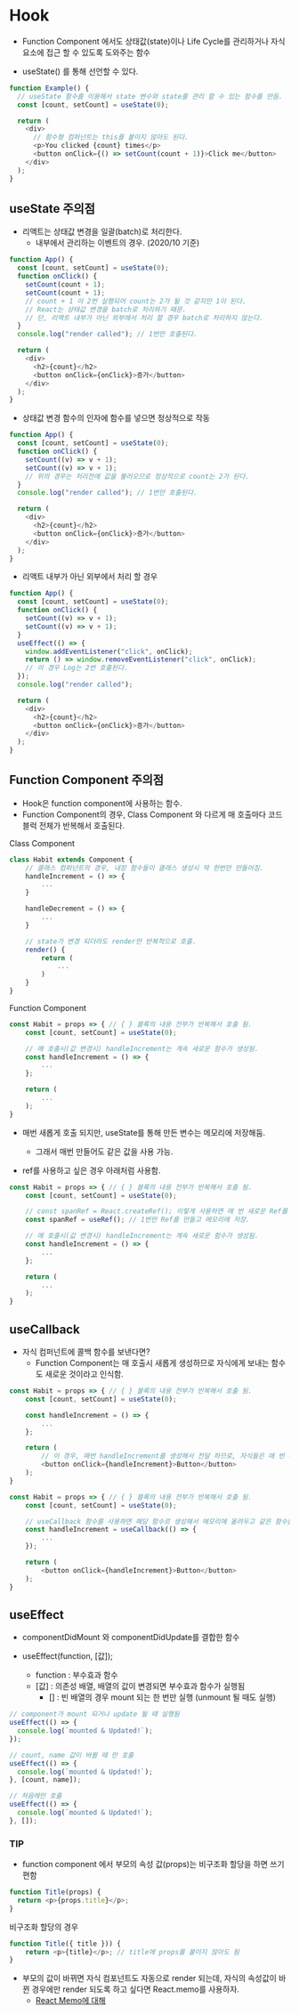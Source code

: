 # Hook

- Function Component 에서도 상태값(state)이나 Life Cycle를 관리하거나 자식 요소에 접근 할 수 있도록 도와주는 함수

- useState() 를 통해 선언할 수 있다.

```javascript
function Example() {
  // useState 함수를 이용해서 state 변수와 state를 관리 할 수 있는 함수를 만듬.
  const [count, setCount] = useState(0);

  return (
    <div>
      // 함수형 컴퍼넌트는 this를 붙이지 않아도 된다.
      <p>You clicked {count} times</p>
      <button onClick={() => setCount(count + 1)}>Click me</button>
    </div>
  );
}
```

## useState 주의점

- 리액트는 상태값 변경을 일괄(batch)로 처리한다.
  - 내부에서 관리하는 이벤트의 경우. (2020/10 기준)

```javascript
function App() {
  const [count, setCount] = useState(0);
  function onClick() {
    setCount(count + 1);
    setCount(count + 1);
    // count + 1 이 2번 실행되어 count는 2가 될 것 같지만 1이 된다.
    // React는 상태값 변경을 batch로 처리하기 때문.
    // 단, 리액트 내부가 아닌 외부에서 처리 할 경우 batch로 처리하지 않는다.
  }
  console.log("render called"); // 1번만 호출된다.

  return (
    <div>
      <h2>{count}</h2>
      <button onClick={onClick}>증가</button>
    </div>
  );
}
```

- 상태값 변경 함수의 인자에 함수를 넣으면 정상적으로 작동

```javascript
function App() {
  const [count, setCount] = useState(0);
  function onClick() {
    setCount((v) => v + 1);
    setCount((v) => v + 1);
    // 위의 경우는 처리전에 값을 불러오므로 정상적으로 count는 2가 된다.
  }
  console.log("render called"); // 1번만 호출된다.

  return (
    <div>
      <h2>{count}</h2>
      <button onClick={onClick}>증가</button>
    </div>
  );
}
```

- 리액트 내부가 아닌 외부에서 처리 할 경우

```javascript
function App() {
  const [count, setCount] = useState(0);
  function onClick() {
    setCount((v) => v + 1);
    setCount((v) => v + 1);
  }
  useEffect(() => {
    window.addEventListener("click", onClick);
    return () => window.removeEventListener("click", onClick);
    // 이 경우 Log는 2번 호출된다.
  });
  console.log("render called");

  return (
    <div>
      <h2>{count}</h2>
      <button onClick={onClick}>증가</button>
    </div>
  );
}
```

## Function Component 주의점

- Hook은 function component에 사용하는 함수.
- Function Component의 경우, Class Component 와 다르게 매 호출마다 코드 블럭 전체가 반복해서 호출된다.

Class Component

```javascript
class Habit extends Component {
    // 클래스 컴퍼넌트의 경우, 내장 함수들이 클래스 생성시 딱 한번만 만들어짐.
    handleIncrement = () => {
        ...
    }

    handleDecrement = () => {
        ...
    }

    // state가 변경 되더라도 render만 반복적으로 호출.
    render() {
        return (
            ...
        )
    }
}
```

Function Component

```javascript
const Habit = props => { // { } 블록의 내용 전부가 반복해서 호출 됨.
    const [count, setCount] = useState(0);

    // 매 호출시(값 변경시) handleIncrement는 계속 새로운 함수가 생성됨.
    const handleIncrement = () => {
        ...
    };

    return (
        ...
    );
}
```

- 매번 새롭게 호출 되지만, useState를 통해 만든 변수는 메모리에 저장해둠.

  - 그래서 매번 만들어도 같은 값을 사용 가능.

- ref를 사용하고 싶은 경우 아래처럼 사용함.

```javascript
const Habit = props => { // { } 블록의 내용 전부가 반복해서 호출 됨.
    const [count, setCount] = useState(0);

    // const spanRef = React.createRef(); 이렇게 사용하면 매 번 새로운 Ref를 만듬
    const spanRef = useRef(); // 1번만 Ref를 만들고 메모리에 저장.

    // 매 호출시(값 변경시) handleIncrement는 계속 새로운 함수가 생성됨.
    const handleIncrement = () => {
        ...
    };

    return (
        ...
    );
}
```

## useCallback

- 자식 컴퍼넌트에 콜백 함수를 보낸다면?
  - Function Component는 매 호출시 새롭게 생성하므로 자식에게 보내는 함수도 새로운 것이라고 인식함.

```javascript
const Habit = props => { // { } 블록의 내용 전부가 반복해서 호출 됨.
    const [count, setCount] = useState(0);

    const handleIncrement = () => {
        ...
    };

    return (
        // 이 경우, 매번 handleIncrement를 생성해서 전달 하므로, 자식들은 매 번 부모의 값이 갱신 되었다고 생각함
        <button onClick={handleIncrement}>Button</button>
    );
}
```

```javascript
const Habit = props => { // { } 블록의 내용 전부가 반복해서 호출 됨.
    const [count, setCount] = useState(0);

    // useCallback 함수를 사용하면 해당 함수르 생성해서 메모리에 올려두고 같은 함수를 보내게 됨.
    const handleIncrement = useCallback(() => {
        ...
    });

    return (
        <button onClick={handleIncrement}>Button</button>
    );
}
```

## useEffect

- componentDidMount 와 componentDidUpdate를 결합한 함수

- useEffect(function, [값]);
  - function : 부수효과 함수
  - [값] : 의존성 배열, 배열의 값이 변경되면 부수효과 함수가 실행됨
    - [] : 빈 배열의 경우 mount 되는 한 번만 실행 (unmount 될 때도 실행)

```javascript
// component가 mount 되거나 update 될 때 실행됨
useEffect(() => {
  console.log(`mounted & Updated!`);
});

// count, name 값이 바뀔 때 만 호출
useEffect(() => {
  console.log(`mounted & Updated!`);
}, [count, name]);

// 처음에만 호출
useEffect(() => {
  console.log(`mounted & Updated!`);
}, []);
```

### TIP

- function component 에서 부모의 속성 값(props)는 비구조화 할당을 하면 쓰기 편함

```javascript
function Title(props) {
  return <p>{props.title}</p>;
}
```

비구조화 할당의 경우

```javascript
function Title({ title })) {
    return <p>{title}</p>; // title에 props를 붙이지 않아도 됨
}
```

- 부모의 값이 바뀌면 자식 컴포넌트도 자동으로 render 되는데, 자식의 속성값이 바뀐 경우에만 render 되도록 하고 싶다면 React.memo를 사용하자.
  - [React Memo에 대해](./component.md)
